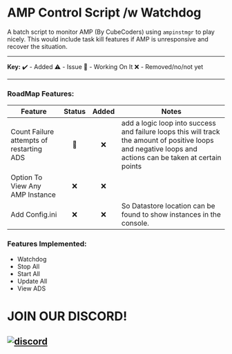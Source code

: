 # AMP Control Script /w Watchdog

A batch script to monitor AMP (By CubeCoders) using `ampinstmgr` to play nicely. This would include task kill features if AMP is unresponsive and recover the situation.

---

**Key:** 
  ✔️ - Added 
  ⚠️ - Issue
  🔄 - Working On It 
  ❌ - Removed/no/not yet

---

### RoadMap Features:

| Feature                                  | Status | Added | Notes                                                        |
| ---------------------------------------- | :----: | :---: | ------------------------------------------------------------ |
| Count Failure attempts of restarting ADS |   🔄    |   ❌   | add a logic loop into success and failure loops this will track the amount of positive loops and negative loops and actions can be taken at certain points |
| Option To View Any AMP Instance          |   ❌    |   ❌   |                                                              |
| Add Config.ini                           |   ❌    |   ❌   | So Datastore location can be found to show instances in the console. |



### Features Implemented:

- Watchdog
- Stop All
- Start All
- Update All
- View ADS

# JOIN OUR DISCORD!

[![discord](https://discordapp.com/api/guilds/664178166562029715/embed.png?style=banner3)][discord]
---

[discord]: https://discord.gg/ZXXc6mcd3d "Discord"